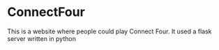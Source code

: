 # ConnectFour
This is a website where people could play Connect Four. It used a flask server written in python
